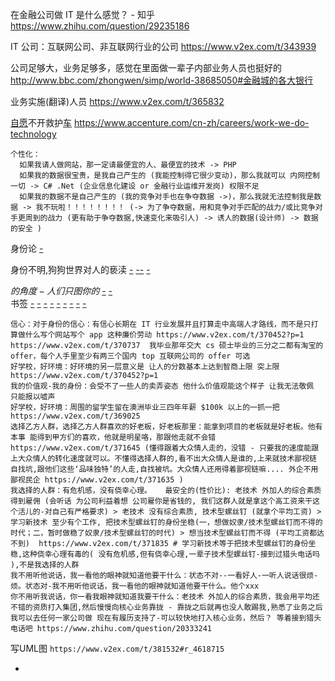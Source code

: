 
在金融公司做 IT 是什么感觉？ - 知乎
https://www.zhihu.com/question/29235186

IT 公司：互联网公司、非互联网行业的公司
https://www.v2ex.com/t/343939

公司足够大，业务足够多，感觉在里面做一辈子内部业务人员也挺好的
http://www.bbc.com/zhongwen/simp/world-38685050#金融城的各大银行

业务实施(翻译)人员 https://www.v2ex.com/t/365832

[自愿](https://github.com/7900ms/000nottheater_deserted_systemsoftware/tree/master/supplementary/Zhihua#自愿--去考虑在身份转化时唯一能互通的东西)不开救护[车](https://github.com/7900ms/000nottheater_deserted_systemlibrary/blob/master/supplementary/chain-救护车.txt) https://www.accenture.com/cn-zh/careers/work-we-do-technology

```
个性化：
  如果我请人做网站，那一定请最便宜的人、最便宜的技术 -> PHP
  如果我的数据很宝贵，是我自己产生的 (我能控制得它很少变动)，那么我就可以 内网控制一切 -> C# .Net (企业信息化建设 or 金融行业运维开发岗) 权限不足
  如果我的数据不是自己产生的 (我的竞争对手也在争夺数据 ->)，那么我就无法控制我是数据 -> 我不玩啦！！！！！！！！ (-> 为了争夺数据，用和竞争对手匹配的战力/或比竞争对手更周到的战力 (更有助于争夺数据,快速变化来吸引人) -> 诱人的数据(设计师) -> 数据的安全 )
```

身份论 [-](https://github.com/7900ms/000nottheater_deserted_systemlibrary/blob/master/supplementary/week-Rob.txt)

身份不明,狗狗世界对人的亵渎 [-](https://www.v2ex.com/notes/28704) [--](https://www.zhihu.com/question/37255819#G数据库开发。被坑了不懂考取证书) [-](https://stateofdev.com/c/backend#坑的合集)

$的角度-人们只图你的$ [-](https://github.com/7900ms/000nottheater_deserted_systemlibrary/blob/master/supplementary/week-Rob.txt#动手能力不是很强，但作业总能大高分) [-](https://github.com/7900ms/000nottheater_deserted_systemsoftware/tree/master/supplementary/term-robber) <br> 书签 [-](http://www.yitaiedu.com/sap/standard/abap.htm#sap教程abap#GuoYu) [-](http://www.yitaiedu.com/blog/?p=135#GuoYuSAP) [-](http://sap.iteye.com/blog/155117) [-](http://www.itpub.net/thread-1710689-1-1.html) [-](https://www.zhihu.com/question/33584961#SAP跑在Netweaver平台上-描述业务底层) [-](http://www.echojb.com/sap/2016/11/04/251621.html) [-](http://www.sohu.com/a/142137530_163524#防止下套。对自己严格要求,竞争太激烈了-SAP的面试录用比例都保持在0.8%-2%之间-把这当成一种锻炼吧) [-](https://github.com/7900ms/000nottheater_deserted_systemsoftware/tree/master/local-window#防止下套) [-](https://github.com/7900ms/000nottheater_deserted_forfindingmore/tree/master/tech-translation#翻译-用老语言翻译业务逻辑)

```
信心：对于身份的信心：有信心长期在 IT 行业发展并且打算走中高端人才路线，而不是只打算做什么写个网站写个 app 这种廉价劳动 https://www.v2ex.com/t/370452?p=1 https://www.v2ex.com/t/370737  我毕业那年交大 cs 硕士毕业的三分之二都有淘宝的 offer，每个人手里至少有两三个国内 top 互联网公司的 offer 可选
好学校，好环境：好环境的另一层意义是 让人的分数基本上达到智商上限 突上限 https://www.v2ex.com/t/370452?p=1
我的价值观-我的身份：会受不了一些人的卖弄姿态 他什么价值观能这个样子 让我无法敬佩 只能报以嘘声
好学校，好环境：周围的留学生留在澳洲毕业三四年年薪 $100k 以上的一抓一把 https://www.v2ex.com/t/369025
选择乙方人群，选择乙方人群喜欢的好老板，好老板那里：能拿到项目的老板就是好老板。他有本事 能得到甲方们的喜欢，他就是明星咯，那跟他走就不会错 https://www.v2ex.com/t/371645 (懂得跟着大众情人走的，没错 - 只要我的速度能跟上大众情人的转化速度就可以。不懂得选择人群的,看不出大众情人是谁的,上来就技术鄙视链 自找坑,跟他们这些‘品味独特’的人走,自找被坑。大众情人还用得着鄙视链嘛.... 外企不用鄙视民企 https://www.v2ex.com/t/371635 )
我选择的人群：有危机感，没有侥幸心理。   最安全的(性价比): 老技术 外加人的综合素质得到雇佣 (会听话 为公司利益着想 公司雇你是省钱的, 我们这群人就是拿这个高工资来干这个活儿的-对自己有严格要求) > 老技术 没有综合素质, 技术型螺丝钉 (就拿个平均工资) > 学习新技术 至少有个工作, 把技术型螺丝钉的身份坐稳(一，想做奴隶/技术型螺丝钉而不得的时代；二，暂时做稳了奴隶/技术型螺丝钉的时代) > 想当技术型螺丝钉而不得 (平均工资都达不到)  https://www.v2ex.com/t/371835 # 学习新技术等于把技术型螺丝钉的身份坐稳,这种侥幸心理有毒的( 没有危机感,但有侥幸心理,一辈子技术型螺丝钉-接到过猎头电话吗 ),不是我选择的人群
我不用听他说话，我一看他的眼神就知道他要干什么：状态不对--一看好人-一听人说话很烦-烦。状态对-我不用听他说话，我一看他的眼神就知道他要干什么。他个xxx
你不用听我说话，你一看我眼神就知道我要干什么：老技术 外加人的综合素质，我会用平均还不错的资质打入集团,然后慢慢向核心业务靠拢 - 靠拢之后就再也没人敢踢我,熟悉了业务之后我可以去任何一家公司做 现在有履历支持了-可以较快地打入核心业务，然后？ 等着接到猎头电话吧 https://www.zhihu.com/question/20333241
```

写UML图 `https://www.v2ex.com/t/381532#r_4618715`

-
